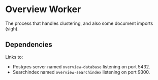 
Overview Worker
===============

The process that handles clustering, and also some document imports (sigh).


## Dependencies

Links to:
- Postgres server named `overview-database` listening on port 5432.
- Searchindex named `overview-searchindex` listening on port 9300.
